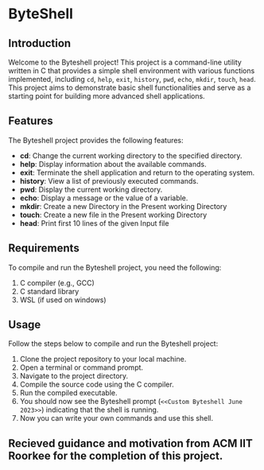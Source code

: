 # ByteShell

## Introduction
Welcome to the Byteshell project! This project is a command-line utility written in C that provides a simple shell environment with various functions implemented, including `cd`, `help`, `exit`, `history`, `pwd`, `echo`, `mkdir`, `touch`, `head`. This project aims to demonstrate basic shell functionalities and serve as a starting point for building more advanced shell applications.

## Features
The Byteshell project provides the following features:

- **cd**: Change the current working directory to the specified directory.
- **help**: Display information about the available commands.
- **exit**: Terminate the shell application and return to the operating system.
- **history**: View a list of previously executed commands.
- **pwd**: Display the current working directory.
- **echo**: Display a message or the value of a variable.
- **mkdir**: Create a new Directory in the Present working Directory
- **touch**: Create a new file in the Present working Directory
- **head**: Print first 10 lines of the given Input file

## Requirements
To compile and run the Byteshell project, you need the following:

1. C compiler (e.g., GCC)
2. C standard library
3. WSL (if used on windows)

## Usage
Follow the steps below to compile and run the Byteshell project:

1. Clone the project repository to your local machine.
2. Open a terminal or command prompt.
3. Navigate to the project directory.
4. Compile the source code using the C compiler.
5. Run the compiled executable.
6. You should now see the Byteshell prompt (`<<Custom Byteshell June 2023>>`) indicating that the shell is running.
7. Now you can write your own commands and use this shell.

## Recieved guidance and motivation from ACM IIT Roorkee for the completion of this project. 
